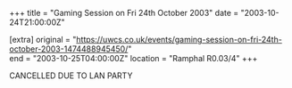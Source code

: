 +++
title = "Gaming Session on Fri 24th October 2003"
date = "2003-10-24T21:00:00Z"

[extra]
original = "https://uwcs.co.uk/events/gaming-session-on-fri-24th-october-2003-1474488945450/"    
end = "2003-10-25T04:00:00Z"
location = "Ramphal R0.03/4"
+++

CANCELLED DUE TO LAN PARTY

